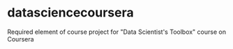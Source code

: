 datasciencecoursera
===================

Required element of course project for "Data Scientist's Toolbox" course on Coursera
